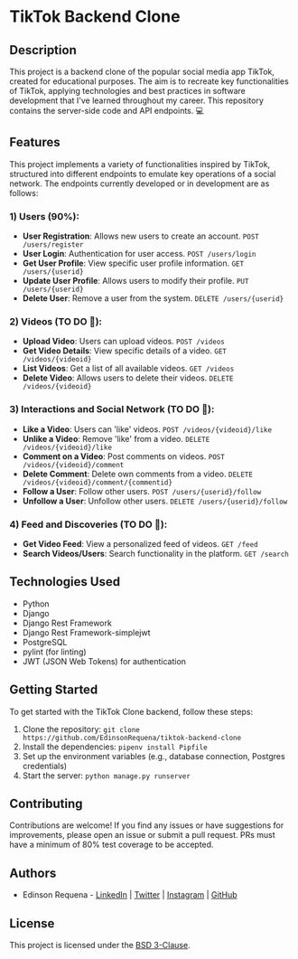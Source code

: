# TikTok Backend Clone

## Description

This project is a backend clone of the popular social media app TikTok, created for educational purposes. The aim is to recreate key functionalities of TikTok, applying technologies and best practices in software development that I've learned throughout my career. This repository contains the server-side code and API endpoints. 💻

## Features

This project implements a variety of functionalities inspired by TikTok, structured into different endpoints to emulate key operations of a social network. The endpoints currently developed or in development are as follows:

### 1) Users (90%):
- **User Registration**: Allows new users to create an account. `POST /users/register`
- **User Login**: Authentication for user access. `POST /users/login`
- **Get User Profile**: View specific user profile information. `GET /users/{userid}`
- **Update User Profile**: Allows users to modify their profile. `PUT /users/{userid}`
- **Delete User**: Remove a user from the system. `DELETE /users/{userid}`

### 2) Videos (TO DO 🚧):
- **Upload Video**: Users can upload videos. `POST /videos`
- **Get Video Details**: View specific details of a video. `GET /videos/{videoid}`
- **List Videos**: Get a list of all available videos. `GET /videos`
- **Delete Video**: Allows users to delete their videos. `DELETE /videos/{videoid}`

### 3) Interactions and Social Network (TO DO 🚧):
- **Like a Video**: Users can 'like' videos. `POST /videos/{videoid}/like`
- **Unlike a Video**: Remove 'like' from a video. `DELETE /videos/{videoid}/like`
- **Comment on a Video**: Post comments on videos. `POST /videos/{videoid}/comment`
- **Delete Comment**: Delete own comments from a video. `DELETE /videos/{videoid}/comment/{commentid}`
- **Follow a User**: Follow other users. `POST /users/{userid}/follow`
- **Unfollow a User**: Unfollow other users. `DELETE /users/{userid}/follow`

### 4) Feed and Discoveries (TO DO 🚧):
- **Get Video Feed**: View a personalized feed of videos. `GET /feed`
- **Search Videos/Users**: Search functionality in the platform. `GET /search`


## Technologies Used

- Python
- Django
- Django Rest Framework
- Django Rest Framework-simplejwt
- PostgreSQL
- pylint (for linting)
- JWT (JSON Web Tokens) for authentication

## Getting Started

To get started with the TikTok Clone backend, follow these steps:

1. Clone the repository: `git clone https://github.com/EdinsonRequena/tiktok-backend-clone`
2. Install the dependencies: `pipenv install Pipfile`
3. Set up the environment variables (e.g., database connection, Postgres credentials)
4. Start the server: `python manage.py runserver`

## Contributing

Contributions are welcome! If you find any issues or have suggestions for improvements, please open an issue or submit a pull request. PRs must have a minimum of 80% test coverage to be accepted.

## Authors

- Edinson Requena - [LinkedIn](https://www.linkedin.com/in/edinson-requena-9496a2178/) | [Twitter](https://twitter.com/RequenaEA) | [Instagram](https://www.instagram.com/edinsonrequena/) | [GitHub](https://github.com/EdinsonRequena)

## License

This project is licensed under the [BSD 3-Clause](LICENSE).
